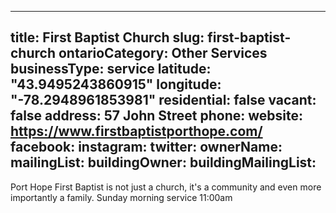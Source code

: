 
---
title: First Baptist Church
slug: first-baptist-church
ontarioCategory: Other Services
businessType: service
latitude: "43.9495243860915"
longitude: "-78.2948961853981"
residential: false
vacant: false
address: 57 John Street
phone: 
website: https://www.firstbaptistporthope.com/
facebook: 
instagram: 
twitter: 
ownerName:  
mailingList: 
buildingOwner: 
buildingMailingList: 
---
Port Hope First Baptist is not just a church, it's a community and even more importantly a family. Sunday morning service 11:00am

